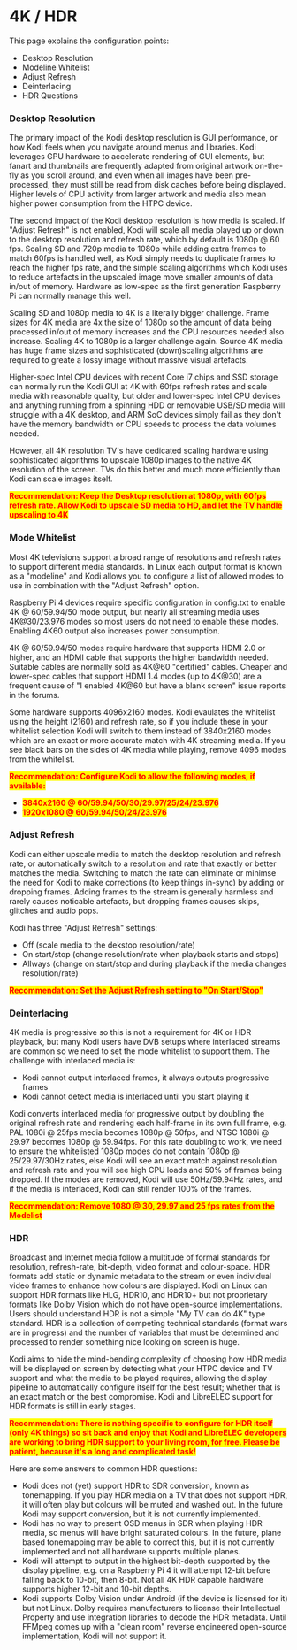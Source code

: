 # 4K / HDR

This page explains the configuration points:

* Desktop Resolution
* Modeline Whitelist
* Adjust Refresh
* Deinterlacing
* HDR Questions

### Desktop Resolution

The primary impact of the Kodi desktop resolution is GUI performance, or how Kodi feels when you navigate around menus and libraries. Kodi leverages GPU hardware to accelerate rendering of GUI elements, but fanart and thumbnails are frequently adapted from original artwork on-the-fly as you scroll around, and even when all images have been pre-processed, they must still be read from disk caches before being displayed. Higher levels of CPU activity from larger artwork and media also mean higher power consumption from the HTPC device.

The second impact of the Kodi desktop resolution is how media is scaled. If "Adjust Refresh" is not enabled, Kodi will scale all media played up or down to the desktop resolution and refresh rate, which by default is 1080p @ 60 fps. Scaling SD and 720p media to 1080p while adding extra frames to match 60fps is handled well, as Kodi simply needs to duplicate frames to reach the higher fps rate, and the simple scaling algorithms which Kodi uses to reduce artefacts in the upscaled image move smaller amounts of data in/out of memory. Hardware as low-spec as the first generation Raspberry Pi can normally manage this well.&#x20;

Scaling SD and 1080p media to 4K is a literally bigger challenge. Frame sizes for 4K media are 4x the size of 1080p so the amount of data being processed in/out of memory increases and the CPU resources needed also increase. Scaling 4K to 1080p is a larger challenge again. Source 4K media has huge frame sizes and sophisticated (down)scaling algorithms are required to greate a lossy image without massive visual artefacts.

Higher-spec Intel CPU devices with recent Core i7 chips and SSD storage can normally run the Kodi GUI at 4K with 60fps refresh rates and scale media with reasonable quality, but older and lower-spec Intel CPU devices and anything running from a spinning HDD or removable USB/SD media will struggle with a 4K desktop, and ARM SoC devices simply fail as they don't have the memory bandwidth or CPU speeds to process the data volumes needed.

However, all 4K resolution TV's have dedicated scaling hardware using sophisticated algorithms to upscale 1080p images to the native 4K resolution of the screen. TVs do this better and much more efficiently than Kodi can scale images itself.

<mark style="color:red;">**Recommendation: Keep the Desktop resolution at 1080p, with 60fps refresh rate. Allow Kodi to upscale SD media to HD, and let the TV handle upscaling to 4K**</mark>

### Mode Whitelist

Most 4K televisions support a broad range of resolutions and refresh rates to support different media standards. In Linux each output format is known as a "modeline" and Kodi allows you to configure a list of allowed modes to use in combination with the "Adjust Refresh" option.

Raspberry Pi 4 devices require specific configuration in config.txt to enable 4K @ 60/59.94/50 mode output, but nearly all streaming media uses 4K@30/23.976 modes so most users do not need to enable these modes. Enabling 4K60 output also increases power consumption.

4K @ 60/59.94/50 modes require hardware that supports HDMI 2.0 or higher, and an HDMI cable that supports the higher bandwidth needed. Suitable cables are normally sold as 4K@60 "certified" cables. Cheaper and lower-spec cables that support HDMI 1.4 modes (up to 4K@30) are a frequent cause of "I enabled 4K@60 but have a blank screen" issue reports in the forums.

Some hardware supports 4096x2160 modes. Kodi evaulates the whitelist using the height (2160) and refresh rate, so if you include these in your whitelist selection Kodi will switch to them instead of 3840x2160 modes which are an exact or more accurate match with 4K streaming media. If you see black bars on the sides of 4K media while playing, remove 4096 modes from the whitelist.

<mark style="color:red;">**Recommendation: Configure Kodi to allow the following modes, if available:**</mark>

* <mark style="color:red;">**3840x2160 @ 60/59.94/50/30/29.97/25/24/23.976**</mark>
* <mark style="color:red;">**1920x1080 @ 60/59.94/50/24/23.976**</mark>

### Adjust Refresh

Kodi can either upscale media to match the desktop resolution and refresh rate, or automatically switch to a resolution and rate that exactly or better matches the media. Switching to match the rate can eliminate or minimse the need for Kodi to make corrections (to keep things in-sync) by adding or dropping frames. Adding frames to the stream is generally harmless and rarely causes noticable artefacts, but dropping frames causes skips, glitches and audio pops.

Kodi has three "Adjust Refresh" settings:

* Off (scale media to the dekstop resolution/rate)
* On start/stop (change resolution/rate when playback starts and stops)
* Allways (change on start/stop and during playback if the media changes resolution/rate)

<mark style="color:red;">**Recommendation: Set the Adjust Refresh setting to "On Start/Stop"**</mark>

### Deinterlacing

4K media is progressive so this is not a requirement for 4K or HDR playback, but many Kodi users have DVB setups where interlaced streams are common so we need to set the mode whitelist to support them. The challenge with interlaced media is:

* Kodi cannot output interlaced frames, it always outputs progressive frames
* Kodi cannot detect media is interlaced until you start playing it

Kodi converts interlaced media for progressive output by doubling the original refresh rate and rendering each half-frame in its own full frame, e.g. PAL 1080i @ 25fps media becomes 1080p @ 50fps, and NTSC 1080i @ 29.97 becomes 1080p @ 59.94fps. For this rate doubling to work, we need to ensure the whitelisted 1080p modes do not contain 1080p @ 25/29.97/30Hz rates, else Kodi will see an exact match against resolution and refresh rate and you will see high CPU loads and 50% of frames being dropped. If the modes are removed, Kodi will use 50Hz/59.94Hz rates, and if the media is interlaced, Kodi can still render 100% of the frames.

<mark style="color:red;">**Recommendation: Remove 1080 @ 30, 29.97 and 25 fps rates from the Modelist**</mark>

### HDR

Broadcast and Internet media follow a multitude of formal standards for resolution, refresh-rate, bit-depth, video format and colour-space. HDR formats add static or dynamic metadata to the stream or even individual video frames to enhance how colours are displayed. Kodi on Linux can support HDR formats like HLG, HDR10, and HDR10+ but not proprietary formats like Dolby Vision which do not have open-source implementations. Users should understand HDR is not a simple "My TV can do 4K" type standard. HDR is a collection of competing technical standards (format wars are in progress) and the number of variables that must be determined and processed to render something nice looking on screen is huge.&#x20;

Kodi aims to hide the mind-bending complexity of choosing how HDR media will be displayed on screen by detecting what your HTPC device and TV support and what the media to be played requires, allowing the display pipeline to automatically configure itself for the best result; whether that is an exact match or the best compromise. Kodi and LibreELEC support for HDR formats is still in early stages.

<mark style="color:red;">**Recommendation: There is nothing specific to configure for HDR itself (only 4K things) so sit back and enjoy that Kodi and LibreELEC developers are working to bring HDR support to your living room, for free. Please be patient, because it's a long and complicated task!**</mark>&#x20;

Here are some answers to common HDR questions:

* Kodi does not (yet) support HDR to SDR conversion, known as tonemapping. If you play HDR media on a TV that does not support HDR, it will often play but colours will be muted and washed out. In the future Kodi may support conversion, but it is not currently implemented.
* Kodi has no way to present OSD menus in SDR when playing HDR media, so menus will have bright saturated colours. In the future, plane based tonemapping may be able to correct this, but it is not currently implemented and not all hardware supports multiple planes.
* Kodi will attempt to output in the highest bit-depth supported by the display pipeline, e.g. on a Raspberry Pi 4 it will attempt 12-bit before falling back to 10-bit, then 8-bit. Not all 4K HDR capable hardware supports higher 12-bit and 10-bit depths.
* Kodi supports Dolby Vision under Android (if the device is licensed for it) but not Linux. Dolby requires manufacturers to license their Intellectual Property and use integration libraries to decode the HDR metadata. Until FFMpeg comes up with a "clean room" reverse engineered open-source implementation, Kodi will not support it.&#x20;
